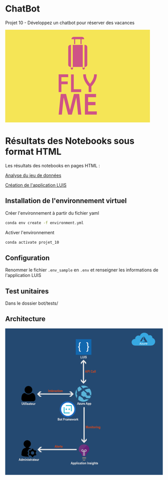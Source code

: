 # ChatBot

Projet 10 - Développez un chatbot pour réserver des vacances

![Alt text](data/images/flyme.PNG?raw=true "Fly Me")

# Résultats des Notebooks sous format HTML

Les résultats des notebooks en pages HTML :

<a href = https://deviluna29.github.io/oc_ingenieur-ia_P10/P10_00_notebook_analyse>Analyse du jeu de données</a>

<a href = https://deviluna29.github.io/oc_ingenieur-ia_P10/P10_01_notebook_luis>Création de l'application LUIS</a>

## Installation de l'environnement virtuel

Créer l'environnement à partir du fichier yaml
```bash
conda env create -f environment.yml
```

Activer l'environnement
```bash
conda activate projet_10
```

## Configuration

Renommer le fichier `.env_sample` en `.env` et renseigner les informations de l'application LUIS

## Test unitaires

Dans le dossier bot/tests/

## Architecture

![Alt text](data/images/architecture_01.png?raw=true "Architecture")
